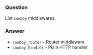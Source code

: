 ### Question
List `cowboy` middlewares.


### Answer
-   `cowboy_router` - Router middleware
-   `cowboy_handler` - Plain HTTP handler



